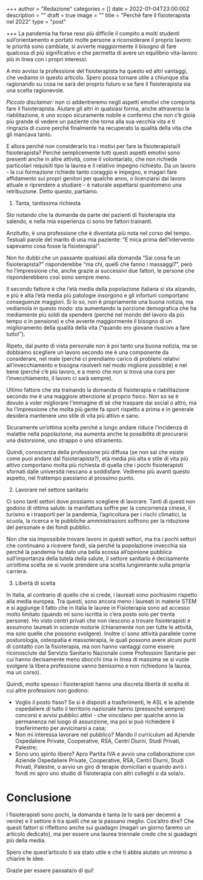 +++
author = "Redazione"
categories = []
date = 2022-01-04T23:00:00Z
description = ""
draft = true
image = ""
title = "Perché fare il fisioterapista nel 2022"
type = "post"

+++
La pandemia ha forse reso più difficile il compito a molti studenti sull’orientamento e portato molte persone a riconsiderare il proprio lavoro: le priorità sono cambiate, si avverte maggiormente il bisogno di fare qualcosa di più significativo e che permetta di avere un equilibrio vita-lavoro più in linea con i propri interessi.

A mio avviso la professione del fisioterapista ha questo ed altri vantaggi, che vediamo in questo articolo. Spero possa tornare utile a chiunque stia ragionando su cosa ne sarà del proprio futuro e se fare il fisioterapista sia una scelta ragionevole.

_Piccolo disclaimer:_ non ci addentreremo negli aspetti emotivi che comporta fare il fisioterapista. Aiutare gli altri in qualsiasi forma, anche attraverso la riabilitazione, è uno scopo sicuramente nobile e confermo che non c’è gioia più grande di vedere un paziente che torna alla sua vecchia vita e ti ringrazia di cuore perché finalmente ha recuperato la qualità della vita che gli mancava tanto.

E allora perché non considerarlo tra i motivi per fare la fisioterapista/il fisioterapista? Perché semplicemente tutti questi aspetti emotivi sono presenti anche in altre attività, come il volontariato, che non richiede particolari requisiti tipo la laurea e il relativo impegno richiesto. Da un lavoro - la cui formazione richiede tanto coraggio e impegno, e magari fare affidamento sui propri genitori per qualche anno, o licenziarsi dal lavoro attuale e riprendere a studiare - è naturale aspettarsi quantomeno una retribuzione. Detto questo, partiamo.

1. Tanta, tantissima richiesta

Sto notando che la domanda da parte dei pazienti di fisioterapia sta salendo, e nella mia esperienza ci sono tre fattori trainanti.

Anzitutto, è una professione che è diventata più nota nel corso del tempo. Testuali parole del marito di una mia paziente: “E mica prima dell’intervento sapevamo cosa fosse la fisioterapia!”.

Non ho dubbi che un passante qualsiasi alla domanda “Sai cosa fa un fisioterapista?” risponderebbe “ma chi, quelli che fanno i massaggi?”, però ho l’impressione che, anche grazie ai successivi due fattori, le persone che risponderebbero così sono sempre meno.

Il secondo fattore è che l’età media della popolazione italiana si sta alzando, e più è alta l’età media più patologie insorgono e gli infortuni comportano conseguenze maggiori. Si lo so, non è propriamente una buona notizia, ma vediamola in questo modo: sta aumentando la porzione demografica che ha mediamente più soldi da spendere (perché nel mondo del lavoro da più tempo o in pensione) e che avverte maggiormente il bisogno di un miglioramento della qualità della vita (“quando ero giovane riuscivo a fare tutto!”).

Ripeto, dal punto di vista personale non è poi tanto una buona notizia, ma se dobbiamo scegliere un lavoro secondo me è una componente da considerare, nel male (perché ci prendiamo carico di problemi relativi all’invecchiamento e bisogna risolverli nel modo migliore possibile) e nel bene (perché c’è più lavoro, e a meno che non si trova una cura per l’invecchiamento, il lavoro ci sarà sempre).

Ultimo fattore che sta trainando la domanda di fisioterapia e riabilitazione secondo me è una maggiore attenzione al proprio fisico. Non so se è dovuto a voler migliorare l'immagine di sé che traspare dai social o altro, ma ho l’impressione che molta più gente fa sport rispetto a prima e in generale desidera mantenere uno stile di vita più attivo e sano.

Sicuramente un’ottima scelta perché a lungo andare riduce l’incidenza di malattie nella popolazione, ma aumenta anche la possibilità di procurarsi una distorsione, uno strappo o uno stiramento.

Quindi, conoscenza della professione più diffusa (se non sai che esiste come puoi andare dal fisioterapista?), età media più alta e stile di vita più attivo comportano molta più richiesta di quella che i pochi fisioterapisti sfornati dalle università riescano a soddisfare. Vedremo più avanti questo aspetto, nel frattempo passiamo al prossimo punto.

2. Lavorare nel settore sanitario

Ci sono tanti settori dove possiamo scegliere di lavorare. Tanti di questi non godono di ottima salute: la manifattura soffre per la concorrenza cinese, il turismo e i trasporti per la pandemia, l’agricoltura per i rischi climatici, la scuola, la ricerca e le pubbliche amministrazioni soffrono per la riduzione del personale e dei fondi pubblici.

Non che sia impossibile trovare lavoro in questi settori, ma tra i pochi settori che continuano a ricevere fondi, sia perché la popolazione invecchia sia perché la pandemia ha dato una bella scossa all’opinione pubblica sull’importanza della tutela della salute, il settore sanitario è decisamente un’ottima scelta se si vuole prendere una scelta lungimirante sulla propria carriera.

3. Libertà di scelta

In Italia, al contrario di quello che si crede, i laureati sono pochissimi rispetto alla media europea. Tra questi, sono ancora meno i laureati in materie STEM e si aggiunge il fatto che in Italia le lauree in Fisioterapia sono ad accesso molto limitato (quando mi sono iscritta io c’era posto solo per trenta persone). Ho visto centri privati che non riescono a trovare fisioterapisti e assumono laureati in scienze motorie (chiaramente non per tutte le attività, ma solo quelle che possono svolgere). Inoltre ci sono attività parallele come posturologia, osteopatia e massoterapia, le quali possono avere alcuni punti di contatto con la fisioterapia, ma non hanno vantaggi come essere riconosciute dal Servizio Sanitario Nazionale come Professioni Sanitarie per cui hanno decisamente meno sbocchi (ma in linea di massima se si vuole svolgere la libera professione vanno benissimo e non richiedono la laurea, ma un corso).

Quindi, molto spesso i fisioterapisti hanno una discreta libertà di scelta di cui altre professioni non godono:

* Voglio il posto fisso? Se si è disposti a trasferimenti, le ASL e le aziende ospedaliere di tutto il territorio nazionale hanno (pressoché sempre) concorsi e avvisi pubblici attivi - che vincolano per qualche anno la permanenza nel luogo di assunzione, ma poi si può richiedere il trasferimento per avvicinarsi a casa;
* Non mi interessa lavorare nel pubblico? Mando il curriculum ad Aziende Ospedaliere Private, Cooperative, RSA, Centri Diurni, Studi Privati, Palestre;
* Sono uno spirito libero? Apro Partita IVA e avvio una collaborazione con Aziende Ospedaliere Private, Cooperative, RSA, Centri Diurni, Studi Privati, Palestre, o avvio un giro di terapie domiciliari e quando avrò i fondi mi apro uno studio di fisioterapia con altri colleghi o da sola/o.

# Conclusione

I fisioterapisti sono pochi, la domanda è tanta (e lo sarà per decenni a venire) e il settore è tra quelli che se la passano meglio. Cos’altro dire? Che questi fattori si riflettono anche sui guadagni (magari un giorno faremo un articolo dedicato), ma per essere una laurea triennale credo che si guadagni più della media.

Spero che quest’articolo ti sia stato utile e che ti abbia aiutato un minimo a chiarire le idee.

Grazie per essere passata/o di qui!